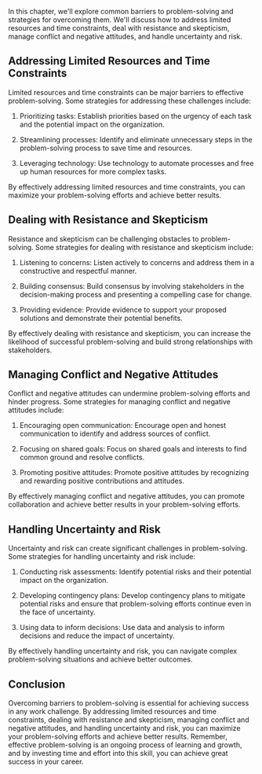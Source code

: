
In this chapter, we'll explore common barriers to problem-solving and strategies for overcoming them. We'll discuss how to address limited resources and time constraints, deal with resistance and skepticism, manage conflict and negative attitudes, and handle uncertainty and risk.

Addressing Limited Resources and Time Constraints
-------------------------------------------------

Limited resources and time constraints can be major barriers to effective problem-solving. Some strategies for addressing these challenges include:

1. Prioritizing tasks: Establish priorities based on the urgency of each task and the potential impact on the organization.

2. Streamlining processes: Identify and eliminate unnecessary steps in the problem-solving process to save time and resources.

3. Leveraging technology: Use technology to automate processes and free up human resources for more complex tasks.

By effectively addressing limited resources and time constraints, you can maximize your problem-solving efforts and achieve better results.

Dealing with Resistance and Skepticism
--------------------------------------

Resistance and skepticism can be challenging obstacles to problem-solving. Some strategies for dealing with resistance and skepticism include:

1. Listening to concerns: Listen actively to concerns and address them in a constructive and respectful manner.

2. Building consensus: Build consensus by involving stakeholders in the decision-making process and presenting a compelling case for change.

3. Providing evidence: Provide evidence to support your proposed solutions and demonstrate their potential benefits.

By effectively dealing with resistance and skepticism, you can increase the likelihood of successful problem-solving and build strong relationships with stakeholders.

Managing Conflict and Negative Attitudes
----------------------------------------

Conflict and negative attitudes can undermine problem-solving efforts and hinder progress. Some strategies for managing conflict and negative attitudes include:

1. Encouraging open communication: Encourage open and honest communication to identify and address sources of conflict.

2. Focusing on shared goals: Focus on shared goals and interests to find common ground and resolve conflicts.

3. Promoting positive attitudes: Promote positive attitudes by recognizing and rewarding positive contributions and attitudes.

By effectively managing conflict and negative attitudes, you can promote collaboration and achieve better results in your problem-solving efforts.

Handling Uncertainty and Risk
-----------------------------

Uncertainty and risk can create significant challenges in problem-solving. Some strategies for handling uncertainty and risk include:

1. Conducting risk assessments: Identify potential risks and their potential impact on the organization.

2. Developing contingency plans: Develop contingency plans to mitigate potential risks and ensure that problem-solving efforts continue even in the face of uncertainty.

3. Using data to inform decisions: Use data and analysis to inform decisions and reduce the impact of uncertainty.

By effectively handling uncertainty and risk, you can navigate complex problem-solving situations and achieve better outcomes.

Conclusion
----------

Overcoming barriers to problem-solving is essential for achieving success in any work challenge. By addressing limited resources and time constraints, dealing with resistance and skepticism, managing conflict and negative attitudes, and handling uncertainty and risk, you can maximize your problem-solving efforts and achieve better results. Remember, effective problem-solving is an ongoing process of learning and growth, and by investing time and effort into this skill, you can achieve great success in your career.
